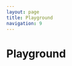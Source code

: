 ```yaml
---
layout: page
title: Playground
navigation: 9
---
```


# Playground

<p id="player"></p>
<div id="editor"></div>
<script src="{{ 'embed.js' | relative_url }}"></script>
<script src="https://cdnjs.cloudflare.com/ajax/libs/jsoneditor/5.5.11/jsoneditor.min.js"></script>
<link href="https://cdnjs.cloudflare.com/ajax/libs/jsoneditor/5.5.11/jsoneditor.min.css" rel="stylesheet">
<script>
    var config = {
        title: 'FS171 Invasion!',
        subtitle: 'LAN Planung - Kalender - Bingo - Wikipedia - Akkukalibration - Alte iPads und iPods - Find My Friends - iPhone Music Player - Apple Watch - Kommandozeile - Star Wars - Dante - Internet of Things Security - VPN',
        summary: 'Wir haben eine wie wir finden abwechslungsreiche Sendung produziert, die wir Euch wie immer mit Freude bereitstellen. Während die Live-Hörer Freak-Show-Bingo spielen, greifen wir das Wikipedia-Thema der letzten Sendung auf und liefern auch noch weitere Aspekte des optimalen Star-Wars-Medienkonsums frei Haus. Dazu viel Nerderei rund um die Kommandozeile, eine Einschätzung der Perspektive der Apple Watch, ein Rant über die mangelhafte Security  im Internet of Things (and Buildings) und allerlei anderer Kram.  Roddi setzt dieses Mal aus, sonst Vollbesetzung.',
        publicationDate: '2016-02-11T03:13:55+00:00',
        poster: 'https://freakshow.fm/wp-content/cache/podlove/04/662a9d4edcf77ea2abe3c74681f509/freak-show_200x200.jpg',
        link: 'https://freakshow.fm/fs171-invasion',
        show: {
            title: 'Freak Show',
            subtitle: 'Menschen! Technik! Sensationen!',
            summary: 'Die muntere Talk Show um Leben mit Technik, das Netz und Technikkultur. Bisweilen Apple-lastig aber selten einseitig. Wir leben und lieben Technologie und reden darüber. Mit Tim, hukl, roddi, Clemens und Denis. Freak Show hieß irgendwann mal mobileMacs.',
            poster: 'https://freakshow.fm/wp-content/cache/podlove/04/662a9d4edcf77ea2abe3c74681f509/freak-show_200x200.jpg',
            link: 'https://freakshow.fm'
        },
        theme: {
            main: '#2B8AC6'
        },
        duration: '04:15:32',
        chapters: [
            { start:"00:00:00", title: 'Intro'},
            { start:"00:01:39", title: 'Begrüßung'},
            { start:"00:04:58", title: 'IETF Meeting Netzwerk'},
            { start:"00:18:37", title: 'Kalender'},
            { start:"00:33:40", title: 'Freak Show Bingo'},
            { start:"00:35:37", title: 'Wikipedia'},
            { start:"01:17:26", title: 'iPhone Akkukalibration'},
            { start:"01:24:55", title: 'Alte iPads und iPod touches'},
            { start:"01:31:02", title: 'Find My Friends'},
            { start:"01:41:46", title: 'iPhone Music Player'},
            { start:"01:56:13", title: 'Apple Watch'},
            { start:"02:11:51", title: 'Kommandozeile: System Appreciation'},
            { start:"02:23:10", title: 'Sound und Design für Games'},
            { start:"02:24:59", title: 'Kommandozeile: Remote Deployment'},
            { start:"02:32:37", title: 'Kommandozeile: Man Pages'},
            { start:"02:44:31", title: 'Kommandozeile: screen vs. tmux'},
            { start:"02:58:02", title: 'Star Wars: Machete Order & Phantom Edit'},
            { start:"03:20:05", title: 'Kopfhörer-Ersatzteile'},
            { start:"03:23:39", title: 'Dante'},
            { start:"03:38:03", title: 'Dante Via'},
            { start:"03:45:33", title: 'Internet of Things Security'},
            { start:"03:56:11", title: 'That One Privacy Guy\'s VPN Comparison Chart'},
            { start:"04:10:00", title: 'Ausklang'}
        ],
        audio: [{
          url: 'http://freakshow.fm/podlove/file/4468/s/download/c/select-show/fs171-invasion.m4a',
          mimeType: 'audio/mp4',
          size: 93260000,
          title: 'Audio MP4'
        }, {
          url: 'http://freakshow.fm/podlove/file/4467/s/download/c/select-show/fs171-invasion.mp3',
          mimeType: 'audio/mp3',
          size: 14665000,
          title: 'Audio MP3'
        }, {
          url: 'http://freakshow.fm/podlove/file/4467/s/download/c/select-show/fs171-invasion.oga',
          mimeType: 'audio/ogg',
          size: 94400000,
          title: 'Audio Ogg'
        }, {
          url: 'http://freakshow.fm/podlove/file/4467/s/download/c/select-show/fs171-invasion.opus',
          mimeType: 'audio/opus',
          size: 94400000,
          title: 'Audio Opus'
        }],
        reference: {
            config: '//podlove-player.surge.sh/fixtures/example.json',
            share: '//podlove-player.surge.sh/share',
            origin: '//podlove-player.surge.sh/standalone.html'
        },
        runtime: {
            language: 'en'
        },
         contributors: [{
          name: 'Tim Pritlove',
          avatar: 'https:\/\/freakshow.fm\/wp-content\/cache\/podlove\/47\/08928e3c26dcb1141d67ad75869619\/tim-pritlove_150x150.jpg',
          role: { id: '9', slug: 'team', title: 'Team' },
          group: { id: '1', slug: 'onair', title: 'On Air' },
          comment: null
        }, {
          name: 'Clemens Schrimpe',
          avatar: 'https:\/\/freakshow.fm\/wp-content\/cache\/podlove\/0f\/9c18f5e825496b9060337f92814142\/clemens-schrimpe_150x150.jpg',
          role: { id: '9', slug: 'team', title: 'Team' },
          group: { id: '1', slug: 'onair', title: 'On Air' },
          comment: null
        }, {
          name: 'hukl',
          avatar: 'https:\/\/freakshow.fm\/wp-content\/cache\/podlove\/8e\/f30cbe274c3f5e43dc4a7219676f50\/hukl_150x150.jpg',
          role: { id: '9', slug: 'team', title: 'Team' },
          group: { id: '1', slug: 'onair', title: 'On Air' },
          comment: null
        }, {
          name: 'Denis Ahrens',
          avatar: 'https:\/\/freakshow.fm\/wp-content\/cache\/podlove\/b2\/425e5c8f180ddf548c95be1c2d7bcf\/denis-ahrens_150x150.jpg',
          role: { id: '9', slug: 'team', title: 'Team' },
          group: { id: '1', slug: 'onair', title: 'On Air' },
          comment: null
        }, {
          name: 'David Scribane',
          avatar: 'https:\/\/freakshow.fm\/wp-content\/cache\/podlove\/b3\/c8cc8a1989aa0fc4488d473517b1ee\/david-scribane_150x150.jpg',
          role: { id: '7', slug: 'composition', title: 'Komposition' },
          group: { id: '3', slug: 'support', title: 'Support' },
          comment: null
        }, {
          name: 'Xenim Streaming Network',
          avatar: 'https:\/\/freakshow.fm\/podlove\/image\/687474703a2f2f6d6574612e6d6574616562656e652e6d652f6d656469612f6d6574616562656e652f636f6e7472696275746f72732f78656e696d2d73747265616d696e672d6e6574776f726b2e706e67\/150\/150\/0\/xenim-streaming-network',
          role: { id: '10', slug: 'streaming', title: 'Streaming' },
          group: { id: '3', slug: 'support', title: 'Support' },
          comment: null
        }],
        tabs: {
          chapters: false,
          audio: false,
          share: false,
          download: false,
          info: false
        },
        visibleComponents: [
          'tabInfo',
          'tabChapters',
          'tabDownload',
          'tabAudio',
          'tabShare',
          'poster',
          'showTitle',
          'episodeTitle',
          'subtitle',
          'progressbar',
          'controlSteppers',
          'controlChapters'
        ]        
    };

    function loadEditor(store) {
        // create the editor
        var options = {
            search: false,
            onChange: updatePlayer,
            mode: 'code'
        };

        var editor = new JSONEditor(document.getElementById('editor'), options);
        editor.set(config);


        function updatePlayer() {
            store.dispatch({
                type: 'INIT',
                payload: editor.get()
            })
        }
    }

    podlovePlayer('#player', config)
        .then(loadEditor);
</script>
<style>
    #editor {
        height: 750px;
    }

    #editor .jsoneditor {
        border-color: #2B8AC6;
    }

    #editor .jsoneditor-menu {
        background: #2B8AC6;
      border-color: #2B8AC6;
  }
</style>
